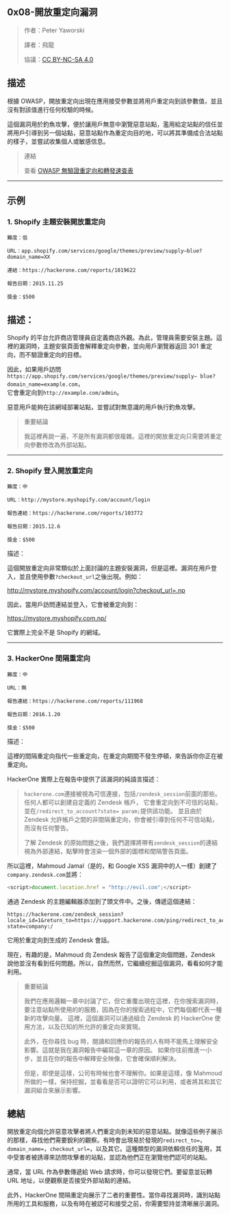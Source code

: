## **0x08-開放重定向漏洞**
>作者：Peter Yaworski
>
>譯者：飛龍
>
>協議：[CC BY-NC-SA 4.0](http://creativecommons.org/licenses/by-nc-sa/4.0/)

## **描述**

根據 OWASP，開放重定向出現在應用接受參數並將用戶重定向到該參數值，並且沒有對該值進行任何校驗的時候。
<p>

這個漏洞用於釣魚攻擊，便於讓用戶無意中瀏覽惡意站點，濫用給定站點的信任並將用戶引導到另一個站點，惡意站點作為重定向目的地，可以將其準備成合法站點的樣子，並嘗試收集個人或敏感信息。

>連結
>
>查看 [OWASP 無驗證重定向和轉發速查表](https://www.owasp.org/index.php/Unvalidated_Redirects_and_Forwards_Cheat_Sheet)

---

## **示例**

### **1. Shopify 主題安裝開放重定向**

```
難度：低

URL：app.shopify.com/services/google/themes/preview/supply–blue?domain_name=XX

連結：https://hackerone.com/reports/1019622

報告日期：2015.11.25

獎金：$500

```
## **描述：**

Shopify 的平台允許商店管理員自定義商店外觀。為此，管理員需要安裝主題。這裡的漏洞時，主題安裝頁面會解釋重定向參數，並向用戶瀏覽器返回 301 重定向，而不驗證重定向的目標。

<p>

因此，如果用戶訪問`https://app.shopify.com/services/google/themes/preview/supply– blue?domain_name=example.com`，
<br>
它會重定向到`http://example.com/admin`。
<p>
惡意用戶能夠在該網域部署站點，並嘗試對無意識的用戶執行釣魚攻擊。

>重要結論
>
>我這裡再說一遍，不是所有漏洞都很複雜。這裡的開放重定向只需要將重定向參數修改為外部站點。

---

### **2. Shopify 登入開放重定向**

```
難度：中

URL：http://mystore.myshopify.com/account/login

報告連結：https://hackerone.com/reports/103772

報告日期：2015.12.6

獎金：$500
```
描述：

這個開放重定向非常類似於上面討論的主題安裝漏洞，但是這裡。漏洞在用戶登入，並且使用參數`?checkout_url`之後出現。例如：
<p>

http://mystore.myshopify.com/account/login?checkout_url=.np
<p>

因此，當用戶訪問連結並登入，它會被重定向到：
<p>

https://mystore.myshopify.com.np/
<p>
它實際上完全不是 Shopify 的網域。

---

### **3. HackerOne 間隔重定向**

```
難度：中

URL：無

報告連結：https://hackerone.com/reports/111968

報告日期：2016.1.20

獎金：$500
```
描述：

這裡的間隔重定向指代一些重定向，在重定向期間不發生停頓，來告訴你你正在被重定向。
<p>
HackerOne 實際上在報告中提供了該漏洞的純語言描述：
<p>

>`hackerone.com`連接被視為可信連接，包括`/zendesk_session`前面的那些。任何人都可以創建自定義的 Zendesk 帳戶，
>它會重定向到不可信的站點，並在`/redirect_to_account?state= param;`提供該功能。
>並且由於 Zendesk 允許帳戶之間的非間隔重定向，你會被引導到任何不可信站點，而沒有任何警告。
>
>了解 Zendesk 的原始問題之後，我們選擇將帶有`zendesk_session`的連結視為外部連結，點擊時會渲染一個外部的圖標和間隔警告頁面。
>

所以這裡，Mahmoud Jamal（是的，和 Google XSS 漏洞中的人一樣）創建了`company.zendesk.com`並將：
```javascript
<script>document.location.href = "http://evil.com";</script>
```
通過 Zendesk 的主題編輯器添加到了頭文件中。之後，傳遞這個連結：
```
https://hackerone.com/zendesk_session?locale_id=1&return_to=https://support.hackerone.com/ping/redirect_to_account?state=company:/
```

它用於重定向到生成的 Zendesk 會話。

現在，有趣的是，Mahmoud 向 Zendesk 報告了這個重定向個問題，Zendesk 說他並沒有看到任何問題。所以，自然而然，它繼續挖掘這個漏洞，看看如何才能利用。

>重要結論
>
>我們在應用邏輯一章中討論了它，但它重覆出現在這裡，在你搜索漏洞時，要注意站點所使用的的服務，因為在你的搜索過程中，它們每個都代表一種新的攻擊向量。
>這裡，這個漏洞可以通過組合 Zendesk 的 HackerOne 使用方法，以及已知的所允許的重定向來實現。
>
>此外，在你尋找 bug 時，閱讀和回應你的報告的人有時不能馬上理解安全影響。這就是我在漏洞報告中編寫這一章的原因。
>如果你往前推進一小步，並且在你的報告中解釋安全映像，它會確保順利解決。
>
>但是，即使是這樣，公司有時候也會不理解你。如果是這樣，像 Mahmoud 所做的一樣，保持挖掘，並看看是否可以證明它可以利用，或者將其和其它漏洞組合來展示影響。

## **總結**
開放重定向個允許惡意攻擊者將人們重定向到未知的惡意站點。就像這些例子展示的那樣，尋找他們需要銳利的觀察。有時會出現易於發現的`redirect_to=`，`domain_name=`，`checkout_url=`，以及其它。這種類型的漏洞依賴信任的濫用，其中受害者被誘導來訪問攻擊者的站點，並認為他們正在瀏覽他們認可的站點。
<p>

通常，當 URL 作為參數傳遞給 Web 請求時，你可以發現它們。要留意並玩轉 URL 地址，以便觀察是否接受外部站點的連結。
<p>

此外，HackerOne 間隔重定向展示了二者的重要性。當你尋找漏洞時，識別站點所用的工具和服務，以及有時在被認可和接受之前，你需要堅持並清晰展示漏洞。